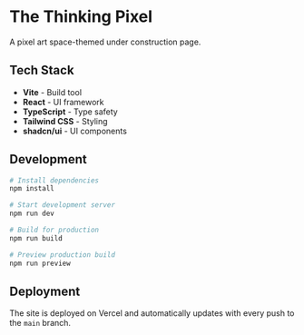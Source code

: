 # The Thinking Pixel

A pixel art space-themed under construction page.

## Tech Stack

- **Vite** - Build tool
- **React** - UI framework
- **TypeScript** - Type safety
- **Tailwind CSS** - Styling
- **shadcn/ui** - UI components

## Development

```bash
# Install dependencies
npm install

# Start development server
npm run dev

# Build for production
npm run build

# Preview production build
npm run preview
```

## Deployment

The site is deployed on Vercel and automatically updates with every push to the `main` branch.

